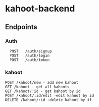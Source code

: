 # kahoot-backend

## Endpoints
 ### Auth
 ```
   POST   /auth/signup
   POST   /auth/login
   POST   /auth/token
```
### kahoot
``` 
POST /kahoot/new - add new kahoot
GET /kahoot - get all kahoots
GET /kahoot/:id - get kahoot by id
POST /kahoot/:id/edit -edit kahoot by id
DELETE /kahoot/:id -delete kahoot by if
